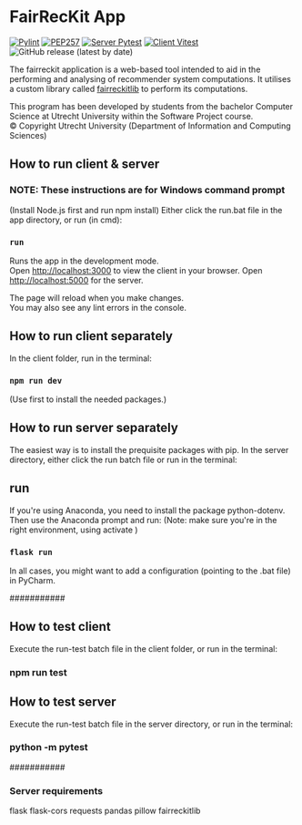 # FairRecKit App
[![Pylint](https://github.com/TheMinefreak23/fair-rec-kit-app/actions/workflows/pylint.yml/badge.svg)](https://github.com/TheMinefreak23/fair-rec-kit-app/actions/workflows/pylint.yml)
[![PEP257](https://github.com/TheMinefreak23/fair-rec-kit-app/actions/workflows/pydoctest.yml/badge.svg)](https://github.com/TheMinefreak23/fair-rec-kit-app/actions/workflows/pydoctest.yml)
[![Server Pytest](https://github.com/TheMinefreak23/fair-rec-kit-app/actions/workflows/pytest.yml/badge.svg)](https://github.com/TheMinefreak23/fair-rec-kit-app/actions/workflows/pytest.yml)
[![Client Vitest](https://github.com/TheMinefreak23/fair-rec-kit-app/actions/workflows/vitest.yml/badge.svg)](https://github.com/TheMinefreak23/fair-rec-kit-app/actions/workflows/vitest.yml)
![GitHub release (latest by date)](https://img.shields.io/github/v/release/TheMinefreak23/fair-rec-kit-app?label=Release)

The fairreckit application is a web-based tool intended to aid in the performing and analysing of recommender system computations. It utilises a custom library called [fairreckitlib](https://github.com/TheMinefreak23/fairreckitlib) to perform its computations.

This program has been developed by students from the bachelor Computer Science at
Utrecht University within the Software Project course.  
© Copyright Utrecht University (Department of Information and Computing Sciences)

## How to run client & server

### NOTE: These instructions are for Windows command prompt

(Install Node.js first and run npm install)
Either click the run.bat file in the app directory, or run (in cmd):

### `run`

Runs the app in the development mode.\
Open [http://localhost:3000](http://localhost:3000) to view the client in your browser.
Open [http://localhost:5000](http://localhost:5000) for the server.

The page will reload when you make changes.\
You may also see any lint errors in the console.

## How to run client separately

In the client folder, run in the terminal:

### `npm run dev`

(Use <npm i> first to install the needed packages.)

## How to run server separately

The easiest way is to install the prequisite packages with pip. In the server directory, either click the run batch file or run in the terminal:

## run

If you're using Anaconda, you need to install the package python-dotenv. Then use the Anaconda prompt and run: (Note: make sure you're in the right environment, using activate <env-name>)

### `flask run`

In all cases, you might want to add a configuration (pointing to the .bat file) in PyCharm.

###########

## How to test client

Execute the run-test batch file in the client folder, or run in the terminal:

### npm run test

## How to test server

Execute the run-test batch file in the server directory, or run in the terminal:

### python -m pytest

###########

### Server requirements

flask
flask-cors
requests
pandas
pillow
fairreckitlib
